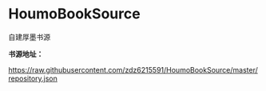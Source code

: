# HoumoBookSource
自建厚墨书源


**书源地址：**

https://raw.githubusercontent.com/zdz6215591/HoumoBookSource/master/repository.json
